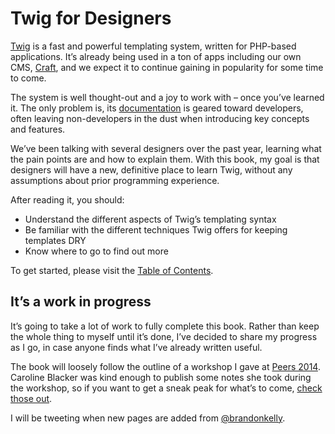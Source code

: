 # Twig for Designers

[Twig](http://twig.sensiolabs.org/) is a fast and powerful templating system, written for PHP-based applications. It’s already being used in a ton of apps including our own CMS, [Craft](http://buildwithcraft.com), and we expect it to continue gaining in popularity for some time to come.

The system is well thought-out and a joy to work with – once you’ve learned it. The only problem is, its [documentation](http://twig.sensiolabs.org/doc/templates.html) is geared toward developers, often leaving non-developers in the dust when introducing key concepts and features.

We’ve been talking with several designers over the past year, learning what the pain points are and how to explain them. With this book, my goal is that designers will have a new, definitive place to learn Twig, without any assumptions about prior programming experience.


After reading it, you should:

- Understand the different aspects of Twig’s templating syntax
- Be familiar with the different techniques Twig offers for keeping templates DRY
- Know where to go to find out more

To get started, please visit the [Table of Contents](toc.md).

## It’s a work in progress

It’s going to take a lot of work to fully complete this book. Rather than keep the whole thing to myself until it’s done, I’ve decided to share my progress as I go, in case anyone finds what I’ve already written useful.

The book will loosely follow the outline of a workshop I gave at [Peers 2014](http://peersconf.com/2014/). Caroline Blacker was kind enough to publish some notes she took during the workshop, so if you want to get a sneak peak for what’s to come, [check those out](https://github.com/carolinecblaker/twig-notes/blob/master/notes "Notes on Brandon Kelly’s Twig workshop at Peers 2014").

I will be tweeting when new pages are added from [@brandonkelly](http://twitter.com/brandonkelly).

